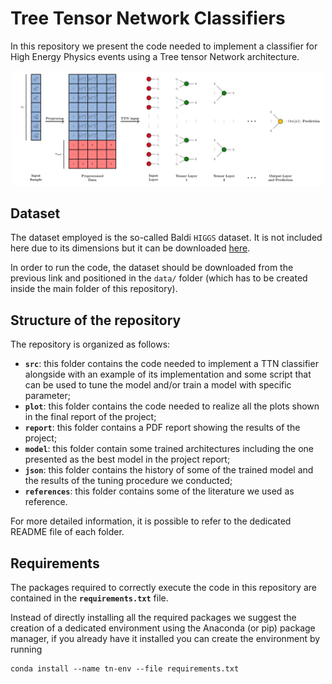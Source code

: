 # Tree Tensor Network Classifiers

In this repository we present the code needed to implement a classifier for High Energy Physics events using a Tree tensor Network architecture.


<center>
    <img src="./workflow.png" alt="Drawing" style="width: 500px"/>
</center>


## Dataset
The dataset employed is the so-called Baldi `HIGGS` dataset. It is not included here due to its dimensions but it can be downloaded [here](https://archive.ics.uci.edu/ml/datasets/HIGGS).

In order to run the code, the dataset should be downloaded from the previous link and positioned in the `data/` folder (which has to be created inside the main folder of this repository).



## Structure of the repository

The repository is organized as follows:
- **`src`**: this folder contains the code needed to implement a TTN classifier alongside with an example of its implementation and some script that can be used to tune the model and/or train a model with specific parameter;
- **`plot`**: this folder contains the code needed to realize all the plots shown in the final report of the project;
- **`report`**: this folder contains a PDF report showing the results of the project;
- **`model`**: this folder contain some trained architectures including the one presented as the best model in the project report;
- **`json`**: this folder contains the history of some of the trained model and the results of the tuning procedure we conducted;
- **`references`**: this folder contains some of the literature we used as reference.

For more detailed information, it is possible to refer to the dedicated README file of each folder.



## Requirements

The packages required to correctly execute the code in this repository are contained in the **`requirements.txt`** file.

Instead of directly installing all the required packages we suggest the creation of a dedicated environment using the Anaconda (or pip) package manager, if you already have it installed you can create the environment by running

```
conda install --name tn-env --file requirements.txt
```
